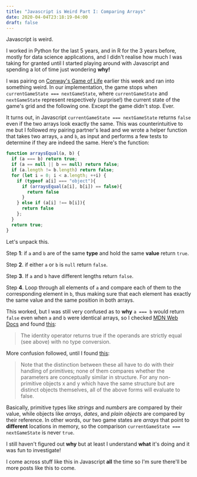 ```yaml
---
title: "Javascript is Weird Part I: Comparing Arrays"
date: 2020-04-04T23:18:19-04:00
draft: false
---
```


Javascript is weird.

I worked in Python for the last 5 years, and in R for the 3 years before, mostly for data science applications, and I didn't realise how much I was taking for granted until I started playing around with Javascript and spending a lot of time just wondering **why!**

I was pairing on [Conway's Game of Life](https://en.wikipedia.org/wiki/Conway%27s_Game_of_Life) earlier this week and ran into something weird. In our implementation, the game stops when `currentGameState === nextGameState`, where `currentGameState` and `nextGameState` represent respectively (surprise!) the current state of the game's grid and the following one. Except the game didn't stop. Ever.

It turns out, in Javascript `currentGameState === nextGameState` returns `false` even if the two arrays look exactly the same. This was counterintuitive to me but I followed my pairing partner's lead and we wrote a helper function that takes two arrays, `a` and `b`, as input and performs a few tests to determine if they are indeed the same. Here's the function:

```javascript
function arraysEqual(a, b) {
  if (a === b) return true;
  if (a == null || b == null) return false;
  if (a.length != b.length) return false;
  for (let i = 0; i < a.length; ++i) {
    if (typeof a[i] === "object"){
      if (arraysEqual(a[i], b[i]) == false){
        return false
      }
    } else if (a[i] !== b[i]){
      return false
    };
  }
  return true;
}
```

Let's unpack this. 

Step **1**: if `a` and `b` are of the same **type** and hold the same **value** return `true`.

Step **2**. if either `a` or `b` is `null` return `false`.

Step **3**. If `a` and `b` have different lengths return `false`.

Step **4**. Loop through all elements of `a` and compare each of them to the corresponding element in `b`, thus making sure that each element has exactly the same value and the same position in both arrays.

This worked, but I was still very confused as to **why** `a === b` would return `false` even when `a` and `b` were identical arrays, so I checked [MDN Web Docs](https://developer.mozilla.org/en-US/) and found [this](https://developer.mozilla.org/en-US/docs/Web/JavaScript/Reference/Operators/Comparison_Operators):

> The identity operator returns true if the operands are strictly equal (see above) with no type conversion.

More confusion followed,  until I found [this](https://developer.mozilla.org/en-US/docs/Web/JavaScript/Equality_comparisons_and_sameness):

> Note that the distinction between these all have to do with their handling of primitives; none of them compares whether the parameters are conceptually similar in structure. For any non-primitive objects x and y which have the same structure but are distinct objects themselves, all of the above forms will evaluate to false.

Basically, primitive types like *strings* and *numbers* are compared by their value, while objects like *arrays*, *dates*, and *plain objects* are compared by their reference. In other words, our two game states are *arrays* that point to **different** locations in memory, so the comparison `currentGameState === nextGameState` is never `true`.

I still haven't figured out **why** but at least I understand **what** it's doing and it was fun to investigate!

I come across stuff like this in Javascript **all** the time so I'm sure there'll be more posts like this to come.
